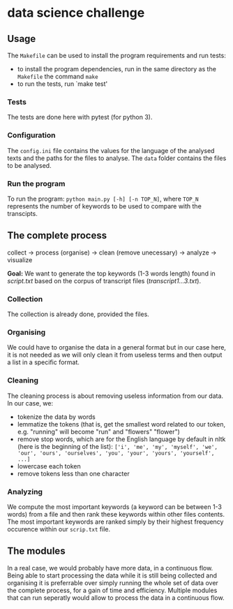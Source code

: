 # data science challenge 

## Usage
The `Makefile` can be used to install the program requirements and run
tests: 
- to install the program dependencies, run in the same directory as the `Makefile` the command `make`
- to run the tests, run `make test'

### Tests
The tests are done here with pytest (for python 3).

### Configuration
The `config.ini` file contains the values for the language of the analysed texts and the paths for the files to analyse.
The `data` folder contains the files to be analysed.

### Run the program
To run the program: `python main.py [-h] [-n TOP_N]`, where `TOP_N` represents the number of keywords to be used to compare with the transcipts.

## The complete process
collect -> process (organise) -> clean (remove unecessary) -> analyze -> visualize

**Goal:**
We want to generate the top keywords (1-3 words length) found in _script.txt_ based on the corpus of transcript files (_transcript1...3.txt_).


### Collection
The collection is already done, provided the files.

### Organising
We could have to organise the data in a general format but in our case here, it is not needed as we will only clean it from useless terms and then output a list in a specific format.

### Cleaning
The cleaning process is about removing useless information from our data. In our case, we:
- tokenize the data by words
- lemmatize the tokens (that is, get the smallest word related to our token, e.g. "running" will become "run" and "flowers" "flower")
- remove stop words, which are for the English language by default in nltk (here is the beginning of the list):  `['i', 'me', 'my', 'myself', 'we', 'our', 'ours', 'ourselves', 'you', 'your', 'yours', 'yourself', ...]`
- lowercase each token
- remove tokens less than one character 
 

### Analyzing
We compute the most important keywords (a keyword can be between 1-3 words) from a file and then rank these keywords within other files contents. The most important keywords are ranked simply by their highest frequency occurence within our `scrip.txt` file.

## The modules
In a real case, we would probably have more data, in a continuous flow. Being able to start processing the data while it is still being collected and
organising it is preferrable over simply running the whole set of data over the complete process, for a gain of time and efficiency.
Multiple modules that can run seperatly would allow to process the data in a continuous flow.
